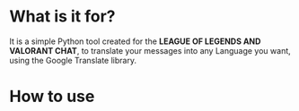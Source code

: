 # What is it for?
It is a simple Python tool created for the <b>LEAGUE OF LEGENDS AND VALORANT CHAT</b>, to translate your messages into any Language you want, using the Google Translate library.

# How to use
